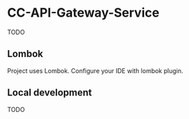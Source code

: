 # CC-API-Gateway-Service
TODO

## Lombok
Project uses Lombok. Configure your IDE with lombok plugin.
 
## Local development
TODO 
